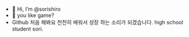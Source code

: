 - 👋 Hi, I’m @sorishiro
- 👀 you like game?
- Github 처음 해봐요 천천히 배워서 성장 하는 소리가 되겠습니다.  high school student sori.
<!---
sorishiro/sorishiro is a ✨ special ✨ repository because its `README.md` (this file) appears on your GitHub profile.
You can click the Preview link to take a look at your changes.
--->
